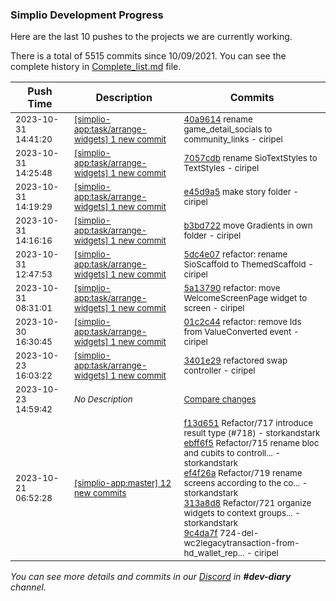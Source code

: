 
### Simplio Development Progress

Here are the last 10 pushes to the projects we are currently working.

There is a total of 5515 commits since 10/09/2021. You can see the complete history in
 [Complete_list.md](Complete_list.md) file.

| Push Time | Description | Commits |
| --- | --- | --- |
| <sub>2023-10-31 14:41:20</sub> | <sub>[[simplio-app:task/arrange-widgets] 1 new commit](https://github.com/SimplioOfficial/simplio-app/commit/40a961434d93c4e4d1db861fe3e8886f56303048)</sub> | <sub>[40a9614](https://github.com/SimplioOfficial/simplio-app/commit/40a961434d93c4e4d1db861fe3e8886f56303048) rename game_detail_socials to community_links - ciripel</sub> |
| <sub>2023-10-31 14:25:48</sub> | <sub>[[simplio-app:task/arrange-widgets] 1 new commit](https://github.com/SimplioOfficial/simplio-app/commit/7057cdb4bc735af3634253f1d28e946043a8a392)</sub> | <sub>[7057cdb](https://github.com/SimplioOfficial/simplio-app/commit/7057cdb4bc735af3634253f1d28e946043a8a392) rename SioTextStyles to TextStyles - ciripel</sub> |
| <sub>2023-10-31 14:19:29</sub> | <sub>[[simplio-app:task/arrange-widgets] 1 new commit](https://github.com/SimplioOfficial/simplio-app/commit/e45d9a53277180f89f886bbbed9e0a0fed7a3f38)</sub> | <sub>[e45d9a5](https://github.com/SimplioOfficial/simplio-app/commit/e45d9a53277180f89f886bbbed9e0a0fed7a3f38) make story folder - ciripel</sub> |
| <sub>2023-10-31 14:16:16</sub> | <sub>[[simplio-app:task/arrange-widgets] 1 new commit](https://github.com/SimplioOfficial/simplio-app/commit/b3bd722864b9dc5bd254fbdbe8726c93ba3058f6)</sub> | <sub>[b3bd722](https://github.com/SimplioOfficial/simplio-app/commit/b3bd722864b9dc5bd254fbdbe8726c93ba3058f6) move Gradients in own folder - ciripel</sub> |
| <sub>2023-10-31 12:47:53</sub> | <sub>[[simplio-app:task/arrange-widgets] 1 new commit](https://github.com/SimplioOfficial/simplio-app/commit/5dc4e077d8e5eb4ecf480d4e058fd983bef18bb5)</sub> | <sub>[5dc4e07](https://github.com/SimplioOfficial/simplio-app/commit/5dc4e077d8e5eb4ecf480d4e058fd983bef18bb5) refactor: rename SioScaffold to ThemedScaffold - ciripel</sub> |
| <sub>2023-10-31 08:31:01</sub> | <sub>[[simplio-app:task/arrange-widgets] 1 new commit](https://github.com/SimplioOfficial/simplio-app/commit/5a13790e1d30d6dd83e9e6db89b784fd00c8b287)</sub> | <sub>[5a13790](https://github.com/SimplioOfficial/simplio-app/commit/5a13790e1d30d6dd83e9e6db89b784fd00c8b287) refactor: move WelcomeScreenPage widget to screen - ciripel</sub> |
| <sub>2023-10-30 16:30:45</sub> | <sub>[[simplio-app:task/arrange-widgets] 1 new commit](https://github.com/SimplioOfficial/simplio-app/commit/01c2c4499c22f8ea7e0e874ba063d3c4c29b2ae2)</sub> | <sub>[01c2c44](https://github.com/SimplioOfficial/simplio-app/commit/01c2c4499c22f8ea7e0e874ba063d3c4c29b2ae2) refactor: remove Ids from ValueConverted event - ciripel</sub> |
| <sub>2023-10-23 16:03:22</sub> | <sub>[[simplio-app:task/arrange-widgets] 1 new commit](https://github.com/SimplioOfficial/simplio-app/commit/3401e29fa45f6f9ad5a939ef20c21aba1517cf3c)</sub> | <sub>[3401e29](https://github.com/SimplioOfficial/simplio-app/commit/3401e29fa45f6f9ad5a939ef20c21aba1517cf3c) refactored swap controller - ciripel</sub> |
| <sub>2023-10-23 14:59:42</sub> | <sub>_No Description_</sub> | <sub>[Compare changes](https://github.com/SimplioOfficial/simplio-app/compare/63ad29e612dd...3351bb2bff52)</sub> |
| <sub>2023-10-21 06:52:28</sub> | <sub>[[simplio-app:master] 12 new commits](https://github.com/SimplioOfficial/simplio-app/compare/9b077d8cc7ba...d40853f8680a)</sub> | <sub>[f13d651](https://github.com/SimplioOfficial/simplio-app/commit/f13d651bb8899dc8cda97564d94a7244ae1d958e) Refactor/717 introduce result type (#718) - storkandstark<br>[ebff6f5](https://github.com/SimplioOfficial/simplio-app/commit/ebff6f573ae2d67df9c5d94eef4a965fed88b186) Refactor/715 rename bloc and cubits to controll... - storkandstark<br>[ef4f26a](https://github.com/SimplioOfficial/simplio-app/commit/ef4f26a7064f236fb13ce91df0960f61a3547973) Refactor/719 rename screens according to the co... - storkandstark<br>[313a8d8](https://github.com/SimplioOfficial/simplio-app/commit/313a8d80ea62109b42d411040462a6e9d0337610) Refactor/721 organize widgets to context groups... - storkandstark<br>[9c4da7f](https://github.com/SimplioOfficial/simplio-app/commit/9c4da7f9e383cd3ffc68ae12ac78b2a296910d8f) 724-del-wc2legacytransaction-from-hd_wallet_rep... - ciripel</sub> |

_You can see more details and commits in our [Discord](https://discord.gg/aKhjuwZmdP) in **#dev-diary** channel._
